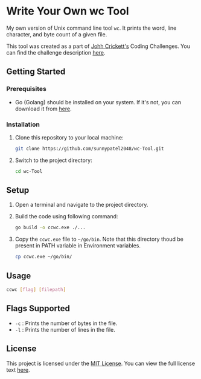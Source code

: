 # Write Your Own wc Tool

My own version of Unix command line tool `wc`. It prints the word, line character, and byte count of a given file.

This tool was created as a part of [Johh Crickett's](https://www.linkedin.com/in/johncrickett/) Coding Challenges. You can find the challenge description [here](https://codingchallenges.fyi/challenges/challenge-wc).

## Getting Started

### Prerequisites

- Go (Golang) should be installed on your system. If it's not, you can download it from [here](https://golang.org/dl/).

### Installation

1. Clone this repository to your local machine:

   ```bash
   git clone https://github.com/sunnypatel2048/wc-Tool.git
   ```
   
2. Switch to the project directory:

    ```bash
    cd wc-Tool
    ```

## Setup

1. Open a terminal and navigate to the project directory.

2. Build the code using following command:
    ```bash
    go build -o ccwc.exe ./...
    ```

3. Copy the `ccwc.exe` file to `~/go/bin`. Note that this directory thoud be present in PATH variable in Environment variables.
    ```bash
    cp ccwc.exe ~/go/bin/
    ```

## Usage

```bash
ccwc [flag] [filepath]
```

## Flags Supported

- `-c` : Prints the number of bytes in the file.
- `-l` : Prints the number of lines in the file.

## License

This project is licensed under the [MIT License](LICENSE). You can view the full license text [here](https://opensource.org/licenses/MIT).
